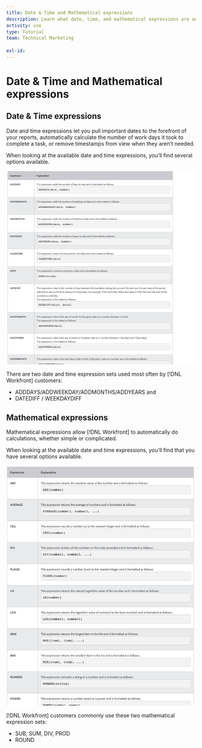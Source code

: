 ```yaml
---
title: Date & Time and Mathematical expressions
description: Learn what date, time, and mathematical expressions are and which ones are available to use when creating custom data in Adobe [!UICONTROL Workfront].
activity: use
type: Tutorial
team: Technical Marketing

exl-id: 
---
```

# Date & Time and Mathematical expressions

## Date & Time expressions

Date and time expressions let you pull important dates to the forefront of your reports, automatically calculate the number of work days it took to complete a task, or remove timestamps from view when they aren’t needed.

When looking at the available date and time expressions, you’ll find several options available.

![Resource management setups one pager](assets/DTM01.png)

There are two date and time expression sets used most often by [!DNL Workfront] customers:

* ADDDAYS/ADDWEEKDAY/ADDMONTHS/ADDYEARS and 
* DATEDIFF / WEEKDAYDIFF

## Mathematical expressions

Mathematical expressions allow [!DNL Workfront] to automatically do calculations, whether simple or complicated.

When looking at the available date and time expressions, you’ll find that you have several options available.

![Resource management setups one pager](assets/math01.png)

[!DNL Workfront] customers commonly use these two mathematical expression sets:

* SUB, SUM, DIV, PROD
* ROUND
